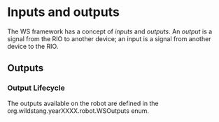 # Inputs and outputs

The WS framework has a concept of *inputs* and *outputs*. An *output* is a signal from the RIO to another device; an input is a signal from another device to the RIO.

## Outputs
### Output Lifecycle
The outputs available on the robot are defined in the org.wildstang.yearXXXX.robot.WSOutputs enum.